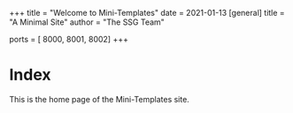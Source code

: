 +++
title = "Welcome to Mini-Templates"
date = 2021-01-13
[general]
title = "A Minimal Site"
author = "The SSG Team"

ports = [ 8000, 8001, 8002]
+++

# Index

This is the home page of the Mini-Templates site.